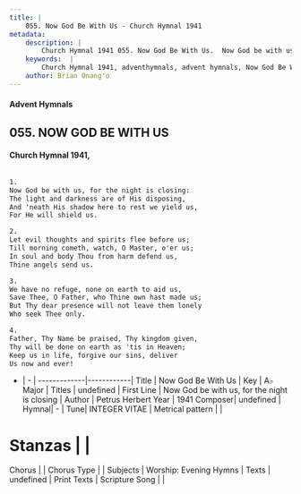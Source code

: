 ```yaml
---
title: |
    055. Now God Be With Us - Church Hymnal 1941
metadata:
    description: |
        Church Hymnal 1941 055. Now God Be With Us.  Now God be with us, for the night is closing:  The light and darkness are of His disposing,  And 'neath His shadow here to rest we yield us,  For He will shield us.  
    keywords:  |
        Church Hymnal 1941, adventhymnals, advent hymnals, Now God Be With Us, Now God be with us, for the night is closing. 
    author: Brian Onang'o
---
```


#### Advent Hymnals
## 055. NOW GOD BE WITH US
####  Church Hymnal 1941,

```txt

1.
Now God be with us, for the night is closing: 
The light and darkness are of His disposing, 
And 'neath His shadow here to rest we yield us, 
For He will shield us. 

2.
Let evil thoughts and spirits flee before us; 
Till morning cometh, watch, O Master, o'er us; 
In soul and body Thou from harm defend us, 
Thine angels send us. 

3.
We have no refuge, none on earth to aid us, 
Save Thee, O Father, who Thine own hast made us; 
But Thy dear presence will not leave them lonely 
Who seek Thee only. 

4.
Father, Thy Name be praised, Thy kingdom given, 
Thy will be done on earth as 'tis in Heaven; 
Keep us in life, forgive our sins, deliver 
Us now and ever!


```

- |   -  |
-------------|------------|
Title | Now God Be With Us |
Key | A♭ Major |
Titles | undefined |
First Line | Now God be with us, for the night is closing |
Author | Petrus Herbert
Year | 1941
Composer| undefined |
Hymnal|  - |
Tune| INTEGER VITAE |
Metrical pattern | |
# Stanzas |  |
Chorus |  |
Chorus Type |  |
Subjects | Worship: Evening Hymns |
Texts | undefined |
Print Texts | 
Scripture Song |  |
    
